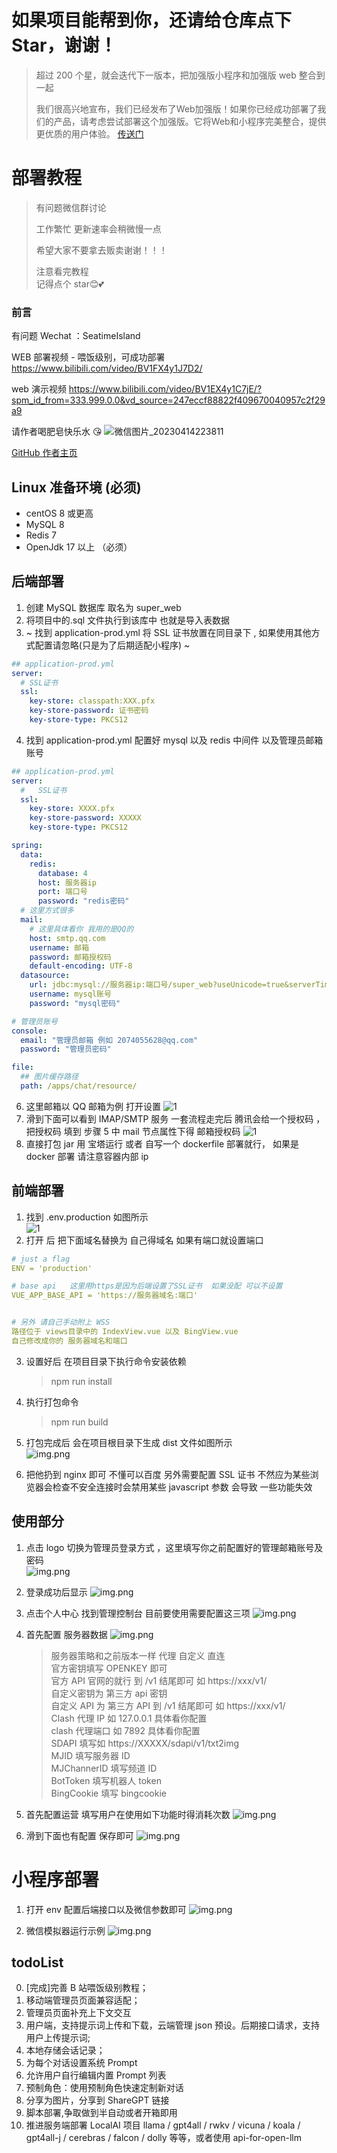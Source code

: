 # 如果项目能帮到你，还请给仓库点下 Star，谢谢！

> 超过 200 个星，就会迭代下一版本，把加强版小程序和加强版 web 整合到一起
> 
> 我们很高兴地宣布，我们已经发布了Web加强版！如果你已经成功部署了我们的产品，请考虑尝试部署这个加强版。它将Web和小程序完美整合，提供更优质的用户体验。  [传送门](https://github.com/dulaiduwang003/TIME-SEA-PLUS)

# 部署教程

> 有问题微信群讨论
>
> 工作繁忙 更新速率会稍微慢一点
>
> 希望大家不要拿去贩卖谢谢！！！
>
> 注意看完教程  
> 记得点个 star😊💕

### 前言

有问题 Wechat ：SeatimeIsland

WEB 部署视频 - 喂饭级别，可成功部署
https://www.bilibili.com/video/BV1FX4y1J7D2/

web 演示视频
https://www.bilibili.com/video/BV1EX4y1C7jE/?spm_id_from=333.999.0.0&vd_source=247eccf88822f409670040957c2f29a9

请作者喝肥皂快乐水 😘
![微信图片_20230414223811](https://user-images.githubusercontent.com/87460202/232085684-b17cb802-2e24-4614-ae06-aea823145310.jpg)

[GitHub 作者主页](https://github.com/dulaiduwang003/ChatGPT_wechat)

## Linux 准备环境 (必须)

- centOS 8 或更高
- MySQL 8
- Redis 7
- OpenJdk 17 以上 （必须）

## 后端部署

1. 创建 MySQL 数据库 取名为 super_web
2. 将项目中的.sql 文件执行到该库中 也就是导入表数据
3. ~ 找到 application-prod.yml 将 SSL 证书放置在同目录下 , 如果使用其他方式配置请忽略(只是为了后期适配小程序) ~

```yaml
## application-prod.yml
server:
  # SSL证书
  ssl:
    key-store: classpath:XXX.pfx
    key-store-password: 证书密码
    key-store-type: PKCS12
```

4. 找到 application-prod.yml 配置好 mysql 以及 redis 中间件 以及管理员邮箱账号

```yaml
## application-prod.yml
server:
  #   SSL证书
  ssl:
    key-store: XXXX.pfx
    key-store-password: XXXXX
    key-store-type: PKCS12

spring:
  data:
    redis:
      database: 4
      host: 服务器ip
      port: 端口号
      password: "redis密码"
  # 这里方式很多
  mail:
    # 这里具体看你 我用的是QQ的
    host: smtp.qq.com
    username: 邮箱
    password: 邮箱授权码
    default-encoding: UTF-8
  datasource:
    url: jdbc:mysql://服务器ip:端口号/super_web?useUnicode=true&serverTimezone=Asia/Shanghai&characterEncoding=utf-8&zeroDateTimeBehavior=convertToNull&autoReconnect=true&allowMultiQueries=true&useSSL=true
    username: mysql账号
    password: "mysql密码"

# 管理员账号
console:
  email: "管理员邮箱 例如 2074055628@qq.com"
  password: "管理员密码"

file:
  ## 图片缓存路径
  path: /apps/chat/resource/
```

6. 这里邮箱以 QQ 邮箱为例 打开设置
   ![1](/static/img.png)
7. 滑到下面可以看到 IMAP/SMTP 服务 一套流程走完后 腾讯会给一个授权码 ，把授权码 填到 步骤 5 中 mail 节点属性下得 邮箱授权码
   ![1](/static/img_1.png)
8. 直接打包 jar 用 宝塔运行 或者 自写一个 dockerfile 部署就行， 如果是 docker 部署 请注意容器内部 ip

## 前端部署

1. 找到 .env.production 如图所示 <br/>
   ![1](/static/img_2.png)
2. 打开 后 把下面域名替换为 自己得域名 如果有端口就设置端口

```yaml
# just a flag
ENV = 'production'

# base api   这里用https是因为后端设置了SSL证书  如果没配 可以不设置
VUE_APP_BASE_API = 'https://服务器域名:端口'


# 另外 请自己手动附上 WSS
路径位于 views目录中的 IndexView.vue 以及 BingView.vue
自己修改成你的 服务器域名和端口

```

3. 设置好后 在项目目录下执行命令安装依赖

   > npm run install

4. 执行打包命令

   > npm run build

5. 打包完成后 会在项目根目录下生成 dist 文件如图所示 <br/>
   ![img.png](/static/img_3.png)

6. 把他扔到 nginx 即可 不懂可以百度 另外需要配置 SSL 证书 不然应为某些浏览器会检查不安全连接时会禁用某些 javascript 参数 会导致 一些功能失效

## 使用部分

1. 点击 logo 切换为管理员登录方式 ，这里填写你之前配置好的管理邮箱账号及密码 <br/>
   ![img.png](/static/img_4.png)

2. 登录成功后显示
   ![img.png](/static/img_5.png)

3. 点击个人中心 找到管理控制台 目前要使用需要配置这三项
   ![img.png](/static/img_6.png)

4. 首先配置 服务器数据
   ![img.png](/static/img_10.png)

   > 服务器策略和之前版本一样 代理 自定义 直连 <br/>
   > 官方密钥填写 OPENKEY 即可 <br/>
   > 官方 API 官网的就行 到 /v1 结尾即可 如 https://xxx/v1/ <br/>
   > 自定义密钥为 第三方 api 密钥 <br/>
   > 自定义 API 为 第三方 API 到 /v1 结尾即可 如 https://xxx/v1/ <br/>
   > Clash 代理 IP 如 127.0.0.1 具体看你配置 <br/>
   > clash 代理端口 如 7892 具体看你配置 <br/>
   > SDAPI 填写如 https://XXXXX/sdapi/v1/txt2img <br/>
   > MJID 填写服务器 ID <br/>
   > MJChannerID 填写频道 ID <br/>
   > BotToken 填写机器人 token <br/>
   > BingCookie 填写 bingcookie <br/>

5. 首先配置运营 填写用户在使用如下功能时得消耗次数
   ![img.png](/static/img_7.png)

6. 滑到下面也有配置 保存即可
   ![img.png](/static/img_8.png)

# 小程序部署

1. 打开 env 配置后端接口以及微信参数即可
   ![img.png](/static/img_9.png)

2. 微信模拟器运行示例
   ![img.png](/static/img_12.png)

## todoList

0. [完成]完善 B 站喂饭级别教程；
1. 移动端管理员页面兼容适配；
2. 管理员页面补充上下文交互
3. 用户端，支持提示词上传和下载，云端管理 json 预设。后期接口请求，支持用户上传提示词;
4. 本地存储会话记录；
5. 为每个对话设置系统 Prompt
6. 允许用户自行编辑内置 Prompt 列表
7. 预制角色：使用预制角色快速定制新对话
8. 分享为图片，分享到 ShareGPT 链接
9. 脚本部署,争取做到半自动或者开箱即用
10. 推进服务端部署 LocalAI 项目 llama / gpt4all / rwkv / vicuna / koala / gpt4all-j / cerebras / falcon / dolly 等等，或者使用 api-for-open-llm
